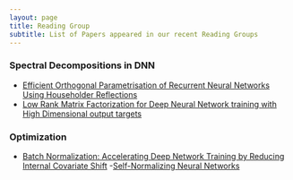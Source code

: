```yaml
---
layout: page
title: Reading Group
subtitle: List of Papers appeared in our recent Reading Groups
---
```

### Spectral Decompositions in DNN
- [Efficient Orthogonal Parametrisation of Recurrent Neural Networks
Using Householder Reflections](https://arxiv.org/pdf/1612.00188.pdf)
- [Low Rank Matrix Factorization for Deep Neural Network training with High Dimensional output targets](https://pdfs.semanticscholar.org/30a9/97d0bd5cb9d65d3603124c8c3dd3315baf40.pdf)

### Optimization
- [Batch Normalization: Accelerating Deep Network Training by Reducing
Internal Covariate Shift](http://proceedings.mlr.press/v37/ioffe15.pdf)
-[Self-Normalizing Neural Networks](http://papers.nips.cc/paper/6698-self-normalizing-neural-networks.pdf)
